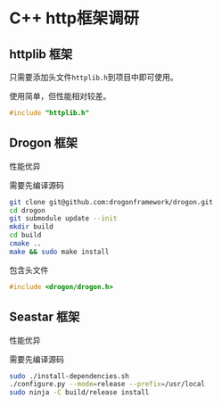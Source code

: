 # C++ http框架调研

## httplib 框架

只需要添加头文件`httplib.h`到项目中即可使用。

使用简单，但性能相对较差。

```c++
#include "httplib.h"
```

## Drogon 框架

性能优异

需要先编译源码

```sh
git clone git@github.com:drogonframework/drogon.git
cd drogon
git submodule update --init
mkdir build
cd build
cmake ..
make && sudo make install
```

包含头文件

```c++
#include <drogon/drogon.h>
```

## Seastar 框架

性能优异

需要先编译源码

```sh
sudo ./install-dependencies.sh
./configure.py --mode=release --prefix=/usr/local
sudo ninja -C build/release install
```
